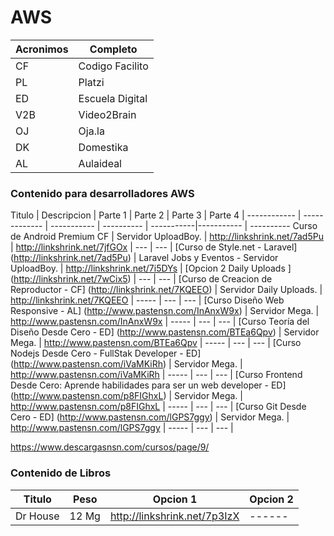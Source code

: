 # AWS

Acronimos | Completo
------------- | ------------
CF  | Codigo Facilito
PL  | Platzi
ED  | Escuela Digital
V2B | Video2Brain
OJ  | Oja.la
DK  | Domestika
AL  | Aulaideal

### Contenido para desarrolladores AWS

Titulo | Descripcion | Parte 1 | Parte 2 | Parte 3 | Parte 4 |
------------ | ------------- | ----------- | ---------- | -----------|----------- | ---------- 
Curso de Android Premium CF   | Servidor UploadBoy. | http://linkshrink.net/7ad5Pu | http://linkshrink.net/7jfGOx | --- | --- |
[Curso de Style.net - Laravel] (http://linkshrink.net/7ad5Pu)  | Laravel Jobs y Eventos - Servidor UploadBoy. | http://linkshrink.net/7i5DYs | [Opcion 2 Daily Uploads ] (http://linkshrink.net/7wCix5)   | --- | --- |
[Curso de Creacion de Reproductor - CF] (http://linkshrink.net/7KQEEO)  |  Servidor Daily Uploads. | http://linkshrink.net/7KQEEO | -----   | --- | --- |
[Curso Diseño Web Responsive - AL] (http://www.pastensn.com/InAnxW9x)  |  Servidor Mega. | http://www.pastensn.com/InAnxW9x | -----   | --- | --- |
[Curso Teoría del Diseño Desde Cero - ED] (http://www.pastensn.com/BTEa6Qpv)  |  Servidor Mega. | http://www.pastensn.com/BTEa6Qpv | -----   | --- | --- |
[Curso Nodejs Desde Cero - FullStak Developer - ED] (http://www.pastensn.com/iVaMKiRh)  |  Servidor Mega. | http://www.pastensn.com/iVaMKiRh | -----   | --- | --- |
[Curso Frontend Desde Cero: Aprende habilidades para ser un web developer - ED] (http://www.pastensn.com/p8FIGhxL)  |  Servidor Mega. | http://www.pastensn.com/p8FIGhxL | -----   | --- | --- |
[Curso Git Desde Cero - ED] (http://www.pastensn.com/lGPS7ggy)  |  Servidor Mega. | http://www.pastensn.com/lGPS7ggy | -----   | --- | --- |

https://www.descargasnsn.com/cursos/page/9/



### Contenido de Libros

Titulo | Peso | Opcion 1 | Opcion 2 
------------ | ------------- | ----------- | ---------- | 
Dr House | 12 Mg | http://linkshrink.net/7p3IzX | ------ | 
